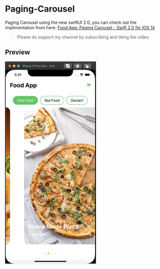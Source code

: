# Paging-Carousel
Paging Carousel using the new swiftUI 2.0, you can check out the implimentation from here: [Food App: Paging Carousel - Swift 2.0 for IOS 14](https://youtu.be/DfIYha8v3zM)</br>
> Please do support my channel by subscribing and liking the video

## Preview


<img src="https://github.com/usmanmukhtar/Paging-Carousel/blob/74221669b3d85088eadc60c26f5133a8bdcbcaec/Screenshot%202020-07-05%20at%205.22.38%20PM.png" width="300">
